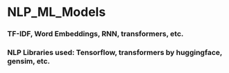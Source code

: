 # NLP_ML_Models
### TF-IDF, Word Embeddings, RNN, transformers, etc. 
### NLP Libraries used: Tensorflow, transformers by huggingface, gensim, etc. 
